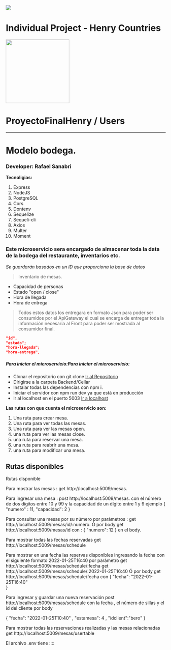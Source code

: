 <p align='left'>
    <img src='https://static.wixstatic.com/media/85087f_0d84cbeaeb824fca8f7ff18d7c9eaafd~mv2.png/v1/fill/w_160,h_30,al_c,q_85,usm_0.66_1.00_0.01/Logo_completo_Color_1PNG.webp' </img>
</p>

# Individual Project - Henry Countries

<p align="left">
  <img height="200" src="./countries.png" />
</p>

# ProyectoFinalHenry / Users

---
# Modelo bodega.
### Developer: Rafael Sanabri

**Tecnoligias:**
1. Express
2. NodeJS
3. PostgreSQL
4. Cors
5. Dontenv
6. Sequelize
7. Sequeli-cli
7. Axios
8. Multer
9. Moment

### Este microservicio sera encargado de almacenar toda la data de la bodega del restaurante, inventarios etc.

*Se guardarán basados en un ID que proporciona la base de datos*

> Inventario de mesas.

* Capacidad de personas
* Estado "open / close"
* Hora de llegada
* Hora de entrega


> Todos estos datos los entregara en formato Json para poder ser consumidos por el ApiGateway el cual se encarga de entregar toda la información necesaria al Front para poder ser mostrada al consumidor final.

```json
"id",
"estado";
"hora-llegada";
"hora-entrega",
```

##### Para iniciar el microservicio:Para iniciar el microservicio:

- Clonar el repositorio con git clone [Ir al Repositorio](http://https://github.com/CarlosGiovannyG/ProyectoFinalHenry/tree/main "Enlace del Repositorio")
- Dirigirse a la carpeta Backend/Cellar
- Instalar todas las dependencias con npm i.
- Iniciar el servidor con npm run dev ya que está en producción
- Ir al localhost en el puerto 5003 [Ir a localhost](http://localhost:5003 "Ir a localhost")

**Las rutas con que cuenta el microservicio son:**
1. Una ruta para crear mesa.
2. Una ruta para ver todas las mesas.
3. Una ruta para ver las mesas open.
4. una ruta para ver las mesas close.
5. una ruta para reservar una mesa.
6. una ruta para reabrir una mesa.
7. una ruta para modificar una mesa.





## Rutas disponibles



Rutas disponible 


Para mostrar las mesas     :     get     http://localhost:5009/mesas.


Para ingresar una mesa     :
    post     http://localhost:5009/mesas.
con el número de dos dígitos entre 10 y 99 y la capacidad de un dígito entre 1 y 9 
ejemplo
{
 "numero" : 11,
 "capacidad": 2
}



Para consultar una mesas por su número por parámetros    : 
get       http://localhost:5009/mesas/id/:numero.
Ó
por body    get    http://localhost:5009/mesas/id
con :
{ 
   "numero": 12 
}
en el body.



Para mostrar todas las fechas reservadas 
  get    http://localhost:5009/mesas/schedule



Para mostrar en una fecha las reservas disponibles ingresando la fecha con el siguiente formato 2022-01-25T16:40 por parámetro 
get    http://localhost:5009/mesas/schedule/:fecha
get    http://localhost:5009/mesas/schedule/:2022-01-25T16:40
   Ó
por body
get    http://localhost:5009/mesas/schedule/fecha
con
 { 
 "fecha": "2022-01-25T16:40"   
}


Para ingresar y guardar una nueva reservación
 post     http://localhost:5009/mesas/schedule 
con la fecha , el número de sillas y el id del cliente por body

{ 
 "fecha": "2022-01-25T10:40" ,
  "estamesa": 4 ,
  "idclient":"bero"
}


Para mostrar todas las reservaciones realizadas y las mesas relacionadas
get    http://localhost:5009/mesas/usertable




El archivo .env tiene ::::



